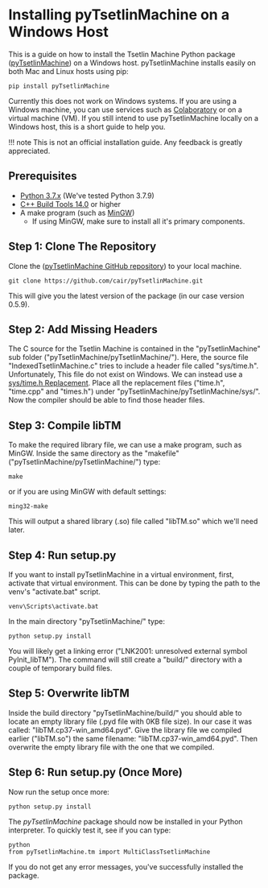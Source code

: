 # Installing pyTsetlinMachine on a Windows Host

This is a guide on how to install the Tsetlin Machine Python package ([pyTsetlinMachine](https://github.com/cair/pyTsetlinMachine)) on a Windows host. 
pyTsetlinMachine installs easily on both Mac and Linux hosts using pip:

    pip install pyTsetlinMachine

Currently this does not work on Windows systems. 
If you are using a Windows machine, you can use services such as [Colaboratory](https://colab.research.google.com/) or on a virtual machine (VM). 
If you still intend to use pyTsetlinMachine locally on a Windows host, this is a short guide to help you. 

!!! note
    This is not an official installation guide.
    Any feedback is greatly appreciated. 

## Prerequisites

* [Python 3.7.x](https://www.python.org/downloads/) (We've tested Python 3.7.9)
* [C++ Build Tools 14.0](https://visualstudio.microsoft.com/downloads/#build-tools-for-visual-studio-2019) or higher
* A make program (such as [MinGW](https://osdn.net/projects/mingw/releases/))
    * If using MinGW, make sure to install all it's primary components. 

## Step 1: Clone The Repository

Clone the ([pyTsetlinMachine GitHub repository](https://github.com/cair/pyTsetlinMachine)) to your local machine.

    git clone https://github.com/cair/pyTsetlinMachine.git
 
This will give you the latest version of the package (in our case version 0.5.9).

## Step 2: Add Missing Headers

The C source for the Tsetlin Machine is contained in the "pyTsetlinMachine" sub folder ("pyTsetlinMachine/pyTsetlinMachine/"). 
Here, the source file "IndexedTsetlinMachine.c" tries to include a header file called "sys/time.h". 
Unfortunately, This file do not exist on Windows.
We can instead use a [sys/time.h Replacement](https://www.codefull.net/2015/12/systime-h-replacement-for-windows/).
Place all the replacement files ("time.h", "time.cpp" and "times.h") under "pyTsetlinMachine/pyTsetlinMachine/sys/".
Now the compiler should be able to find those header files. 

## Step 3: Compile libTM

To make the required library file, we can use a make program, such as MinGW. 
Inside the same directory as the "makefile" ("pyTsetlinMachine/pyTsetlinMachine/") type:

    make

or if you are using MinGW with default settings:

    ming32-make

This will output a shared library (.so) file called "libTM.so" which we'll need later.

## Step 4: Run setup.py

If you want to install pyTsetlinMachine in a virtual environment, first, activate that virtual environment. 
This can be done by typing the path to the venv's "activate.bat" script. 

    venv\Scripts\activate.bat

In the main directory "pyTsetlinMachine/" type:

    python setup.py install

You will likely get a linking error ("LNK2001: unresolved external symbol PyInit_libTM"). 
The command will still create a "build/" directory with a couple of temporary build files. 

## Step 5: Overwrite libTM

Inside the build directory "pyTsetlinMachine/build/" you should able to locate an empty library file (.pyd file with 0KB file size).
In our case it was called: "libTM.cp37-win_amd64.pyd".
Give the library file we compiled earlier ("libTM.so") the same filename: "libTM.cp37-win_amd64.pyd".
Then overwrite the empty library file with the one that we compiled.  

## Step 6: Run setup.py (Once More)

Now run the setup once more:

    python setup.py install

The _pyTsetlinMachine_ package should now be installed in your Python interpreter. 
To quickly test it, see if you can type:

    python
    from pyTsetlinMachine.tm import MultiClassTsetlinMachine

If you do not get any error messages, you've successfully installed the package. 
